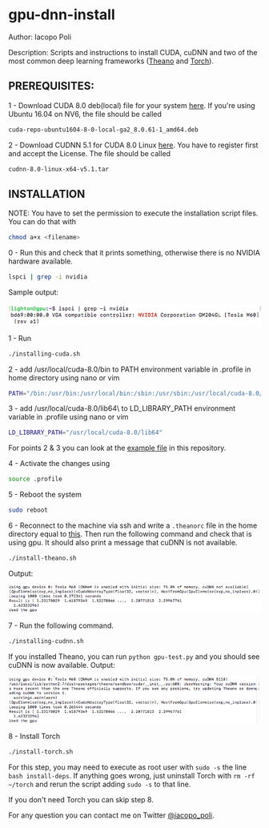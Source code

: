 # gpu-dnn-install
Author: Iacopo Poli

Description: Scripts and instructions to install CUDA, cuDNN and two of the most common deep learning frameworks ([Theano](http://deeplearning.net/software/theano/) and [Torch](http://torch.ch)).

## PREREQUISITES:

1 - Download CUDA 8.0 deb(local) file for your system [here](https://developer.nvidia.com/cuda-downloads). If you're using Ubuntu 16.04 on NV6, the file should be called

```bash
cuda-repo-ubuntu1604-8-0-local-ga2_8.0.61-1_amd64.deb
```

2 - Download CUDNN 5.1 for CUDA 8.0 Linux [here](https://developer.nvidia.com/rdp/cudnn-download). You have to register first and accept the License. The file should be called
        
```bash
cudnn-8.0-linux-x64-v5.1.tar
```

## INSTALLATION

NOTE: You have to set the permission to execute the installation script files. You can do that with 

```bash 
chmod a+x <filename>
```

0 - Run this and check that it prints something, otherwise there is no NVIDIA hardware available.

```bash
lspci | grep -i nvidia
```

Sample output:

![alt text](Img/NVIDIA-hardware.png "Sample output lspci")

   
1 - Run 

```bash
./installing-cuda.sh
```

2 - add /usr/local/cuda-8.0/bin to PATH environment variable in .profile in home directory using nano or vim

```bash
PATH="/bin:/usr/bin:/usr/local/bin:/sbin:/usr/sbin:/usr/local/cuda-8.0/bin"
```

3 - add /usr/local/cuda-8.0/lib64\ to LD_LIBRARY_PATH environment variable in .profile using nano or vim
   
```bash
LD_LIBRARY_PATH="/usr/local/cuda-8.0/lib64"
```

For points 2 & 3 you can look at the [example file](https://github.com/iacolippo/gpu-dnn-install/blob/master/.profile) in this repository.

4 - Activate the changes using

```bash
source .profile
```

5 - Reboot the system
        
```bash
sudo reboot
```
        
6 - Reconnect to the machine via ssh and write a ```.theanorc``` file in the home directory equal to [this](https://github.com/iacolippo/gpu-dnn-install/blob/master/.theanorc). Then run the following command and check that is using gpu. It should also print a message that cuDNN is not available.
        
```bash
./install-theano.sh
```

Output:

![alt text](Img/using-gpu.png "Sample output gpu usage")

7 - Run the following command.
        
```bash
./installing-cudnn.sh
```

If you installed Theano, you can run ```python gpu-test.py``` and you should see cuDNN is now available.
Output:

![alt text](Img/using-cudnn.png "Sample output using cudnn and gpu")

        
8 - Install Torch

```bash
./install-torch.sh
```

For this step, you may need to execute as root user with ```sudo -s``` the line ```bash install-deps```. If anything goes wrong, just uninstall Torch with ```rm -rf ~/torch``` and rerun the script adding ```sudo -s``` to that line.

If you don't need Torch you can skip step 8.

For any question you can contact me on Twitter [@iacopo_poli](https://twitter.com/iacopo_poli).
